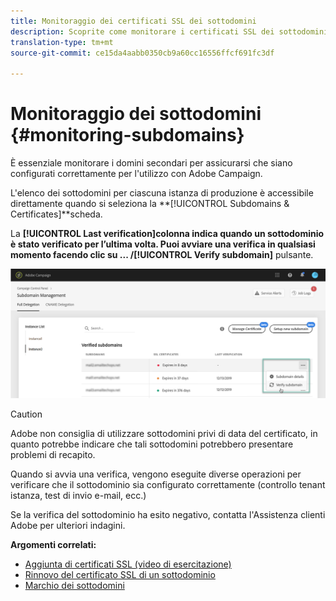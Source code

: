 ```yaml
---
title: Monitoraggio dei certificati SSL dei sottodomini
description: Scoprite come monitorare i certificati SSL dei sottodomini
translation-type: tm+mt
source-git-commit: ce15da4aabb0350cb9a60cc16556ffcf691fc3df

---
```



# Monitoraggio dei sottodomini {#monitoring-subdomains}

È essenziale monitorare i domini secondari per assicurarsi che siano configurati correttamente per l&#39;utilizzo con Adobe Campaign.

L&#39;elenco dei sottodomini per ciascuna istanza di produzione è accessibile direttamente quando si seleziona la **[!UICONTROL Subdomains & Certificates]**scheda.

La **[!UICONTROL Last verification]**colonna indica quando un sottodominio è stato verificato per l’ultima volta.** Puoi avviare una verifica in qualsiasi momento facendo clic su **... /**[!UICONTROL Verify subdomain]** pulsante.

![](assets/subdomain_verification.png)

>[!CAUTION]
>
>Adobe non consiglia di utilizzare sottodomini privi di data del certificato, in quanto potrebbe indicare che tali sottodomini potrebbero presentare problemi di recapito.

Quando si avvia una verifica, vengono eseguite diverse operazioni per verificare che il sottodominio sia configurato correttamente (controllo tenant istanza, test di invio e-mail, ecc.)

Se la verifica del sottodominio ha esito negativo, contatta l&#39;Assistenza clienti Adobe per ulteriori indagini.

**Argomenti correlati:**

* [Aggiunta di certificati SSL (video di esercitazione)](https://docs.adobe.com/content/help/en/campaign-learn/campaign-standard-tutorials/administrating/control-panel/adding-ssl-certificates.html)
* [Rinnovo del certificato SSL di un sottodominio](../../subdomains-certificates/using/renewing-subdomain-certificate.md)
* [Marchio dei sottodomini](../../subdomains-certificates/using/subdomains-branding.md)
